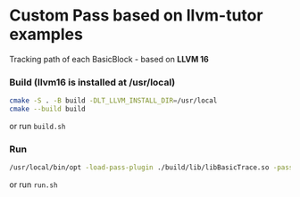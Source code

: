 Custom Pass based on llvm-tutor examples
=========


Tracking path of each BasicBlock - based on **LLVM 16**

### Build (llvm16 is installed at /usr/local)
```bash
cmake -S . -B build -DLT_LLVM_INSTALL_DIR=/usr/local
cmake --build build
```
or run `build.sh`

### Run
```bash
/usr/local/bin/opt -load-pass-plugin ./build/lib/libBasicTrace.so -passes=basic-trace -disable-output _tanh.ll
```
or run `run.sh`